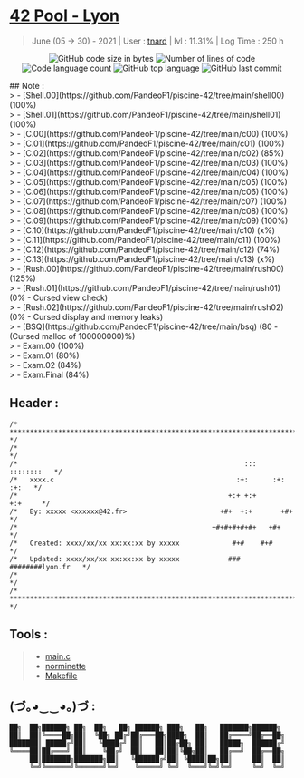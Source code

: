 # [42 Pool - Lyon](https://www.42lyon.fr/)
> June (05 -> 30) - 2021 | User : [tnard](https://profile.intra.42.fr/users/tnard/) | lvl : 11.31% | Log Time : 250 h
<p align="center">
	<img alt="GitHub code size in bytes" src="https://img.shields.io/github/languages/code-size/PandeoF1/42-piscine?color=blueviolet" />
	<img alt="Number of lines of code" src="https://img.shields.io/tokei/lines/github/PandeoF1/42-piscine?color=blueviolet" />
	<img alt="Code language count" src="https://img.shields.io/github/languages/count/PandeoF1/42-piscine?color=blue" />
	<img alt="GitHub top language" src="https://img.shields.io/github/languages/top/PandeoF1/42-piscine?color=blue" />
	<img alt="GitHub last commit" src="https://img.shields.io/github/last-commit/PandeoF1/42-piscine?color=brightgreen" />
</p>
## Note :<br />
> - [Shell.00](https://github.com/PandeoF1/piscine-42/tree/main/shell00) (100%)<br />
> - [Shell.01](https://github.com/PandeoF1/piscine-42/tree/main/shell01) (100%)<br />
> - [C.00](https://github.com/PandeoF1/piscine-42/tree/main/c00) (100%)<br />
> - [C.01](https://github.com/PandeoF1/piscine-42/tree/main/c01) (100%)<br />
> - [C.02](https://github.com/PandeoF1/piscine-42/tree/main/c02) (85%)<br />
> - [C.03](https://github.com/PandeoF1/piscine-42/tree/main/c03) (100%)<br />
> - [C.04](https://github.com/PandeoF1/piscine-42/tree/main/c04) (100%)<br />
> - [C.05](https://github.com/PandeoF1/piscine-42/tree/main/c05) (100%)<br />
> - [C.06](https://github.com/PandeoF1/piscine-42/tree/main/c06) (100%)<br />
> - [C.07](https://github.com/PandeoF1/piscine-42/tree/main/c07) (100%)<br />
> - [C.08](https://github.com/PandeoF1/piscine-42/tree/main/c08) (100%)<br />
> - [C.09](https://github.com/PandeoF1/piscine-42/tree/main/c09) (100%)<br />
> - [C.10](https://github.com/PandeoF1/piscine-42/tree/main/c10) (x%)<br />
> - [C.11](https://github.com/PandeoF1/piscine-42/tree/main/c11) (100%)<br />
> - [C.12](https://github.com/PandeoF1/piscine-42/tree/main/c12) (74%)<br />
> - [C.13](https://github.com/PandeoF1/piscine-42/tree/main/c13) (x%)<br />
> - [Rush.00](https://github.com/PandeoF1/piscine-42/tree/main/rush00) (125%)<br />
> - [Rush.01](https://github.com/PandeoF1/piscine-42/tree/main/rush01) (0% - Cursed view check)<br />
> - [Rush.02](https://github.com/PandeoF1/piscine-42/tree/main/rush02) (0% - Cursed display and memory leaks)<br />
> - [BSQ](https://github.com/PandeoF1/piscine-42/tree/main/bsq) (80 - (Cursed malloc of 100000000)%)<br />
> - Exam.00 (100%)<br />
> - Exam.01 (80%)<br />
> - Exam.02 (84%)<br />
> - Exam.Final (84%)<br />

## Header :
```` 
/* ************************************************************************** */
/*                                                                            */
/*                                                        :::      ::::::::   */
/*   xxxx.c                                             :+:      :+:    :+:   */
/*                                                    +:+ +:+         +:+     */
/*   By: xxxxx <xxxxxx@42.fr>                       +#+  +:+       +#+        */
/*                                                +#+#+#+#+#+   +#+           */
/*   Created: xxxx/xx/xx xx:xx:xx by xxxxx             #+#    #+#             */
/*   Updated: xxxx/xx/xx xx:xx:xx by xxxxx            ###   ########lyon.fr   */
/*                                                                            */
/* ************************************************************************** */
````

## Tools :
 > - [main.c](https://www.notion.so/alexheritier/Main-C-944afbadae554ae5a7875256dd7db277) <br />
 > - [norminette](https://github.com/42School/norminette) <br />
 > - [Makefile](https://github.com/PandeoF1/makefile) <br />

## (づ｡◕‿‿◕｡)づ :
```
██╗  ██╗██████╗ ██╗  ██╗   ██╗ ██████╗ ███╗   ██╗   ███████╗██████╗ 
██║  ██║╚════██╗██║  ╚██╗ ██╔╝██╔═══██╗████╗  ██║   ██╔════╝██╔══██╗
███████║ █████╔╝██║   ╚████╔╝ ██║   ██║██╔██╗ ██║   █████╗  ██████╔╝
╚════██║██╔═══╝ ██║    ╚██╔╝  ██║   ██║██║╚██╗██║   ██╔══╝  ██╔══██╗
     ██║███████╗███████╗██║   ╚██████╔╝██║ ╚████║██╗██║     ██║  ██║
     ╚═╝╚══════╝╚══════╝╚═╝    ╚═════╝ ╚═╝  ╚═══╝╚═╝╚═╝     ╚═╝  ╚═╝
```
